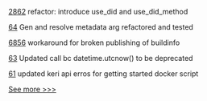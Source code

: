 
[2862](https://github.com/hyperledger/aries-cloudagent-python/pull/2862) refactor: introduce use_did and use_did_method

[64](https://github.com/hyperledger-labs/did-webs-resolver/pull/64) Gen and resolve metadata arg refactored and tested

[6856](https://github.com/hyperledger/besu/pull/6856) workaround for broken publishing of buildinfo

[63](https://github.com/hyperledger-labs/did-webs-resolver/pull/63) Updated call bc datetime.utcnow() to be deprecated

[61](https://github.com/hyperledger-labs/did-webs-resolver/pull/61) updated keri api erros for getting started docker script


[See more >>>](https://start-here.hyperledger.org/pull-requests)
